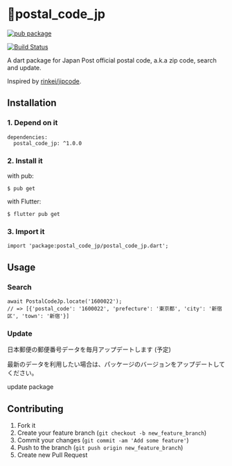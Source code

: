 # 📮postal_code_jp

[![pub package](https://img.shields.io/pub/v/postal_code_jp.svg)](https://pub.dev/packages/postal_code_jp)

[![Build Status](https://travis-ci.org/yamarkz/postal_code_jp.svg?branch=master)](https://travis-ci.org/yamarkz/postal_code_jp)

A dart package for Japan Post official postal code, a.k.a zip code, search and update.

Inspired by  [rinkei/jipcode](https://github.com/rinkei/jipcode).

## Installation

### 1. Depend on it

```
dependencies:
  postal_code_jp: ^1.0.0
```

### 2. Install it

with pub:

```
$ pub get
```

with Flutter:

```
$ flutter pub get
```

### 3. Import it

```
import 'package:postal_code_jp/postal_code_jp.dart';
```

## Usage

### Search

```
await PostalCodeJp.locate('1600022');
// => [{'postal_code': '1600022', 'prefecture': '東京都', 'city': '新宿区', 'town': '新宿'}]
```

### Update

日本郵便の郵便番号データを毎月アップデートします (予定)

最新のデータを利用したい場合は、パッケージのバージョンをアップデートしてください。

update package

## Contributing

1. Fork it
2. Create your feature branch (`git checkout -b new_feature_branch`)
3. Commit your changes (`git commit -am 'Add some feature'`)
4. Push to the branch (`git push origin new_feature_branch`)
5. Create new Pull Request
